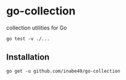 # go-collection

collection utilities for Go

```
go test -v ./...
```

## Installation

```
go get -u github.com/inabe49/go-collection
```
